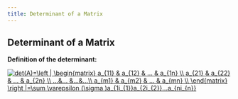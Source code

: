 ```yaml
---
title: Determinant of a Matrix
---
```

## Determinant of a Matrix



<p><b>Definition of the determinant:</b></p>
<a href="https://www.codecogs.com/eqnedit.php?latex=det(A)=\left&space;|&space;\begin{matrix}&space;a_{11}&space;&&space;a_{12}&space;&&space;...&space;&&space;a_{1n}&space;\\&space;a_{21}&space;&&space;a_{22}&space;&&space;...&space;&&space;a_{2n}&space;\\&space;...&...&space;&...&...\\&space;a_{m1}&space;&&space;a_{m2}&space;&&space;...&space;&&space;a_{mn}&space;\\&space;\end{matrix}&space;\right&space;|=\sum&space;\varepsilon&space;(\sigma&space;)a_{1i_{1}}a_{2i_{2}}...a_{ni_{n}}" target="_blank"><img src="https://latex.codecogs.com/gif.latex?det(A)=\left&space;|&space;\begin{matrix}&space;a_{11}&space;&&space;a_{12}&space;&&space;...&space;&&space;a_{1n}&space;\\&space;a_{21}&space;&&space;a_{22}&space;&&space;...&space;&&space;a_{2n}&space;\\&space;...&...&space;&...&...\\&space;a_{m1}&space;&&space;a_{m2}&space;&&space;...&space;&&space;a_{mn}&space;\\&space;\end{matrix}&space;\right&space;|=\sum&space;\varepsilon&space;(\sigma&space;)a_{1i_{1}}a_{2i_{2}}...a_{ni_{n}}" title="det(A)=\left | \begin{matrix} a_{11} & a_{12} & ... & a_{1n} \\ a_{21} & a_{22} & ... & a_{2n} \\ ...&... &...&...\\ a_{m1} & a_{m2} & ... & a_{mn} \\ \end{matrix} \right |=\sum \varepsilon (\sigma )a_{1i_{1}}a_{2i_{2}}...a_{ni_{n}}" /></a>




